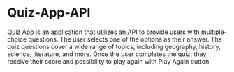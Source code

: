 # Quiz-App-API

Quiz App is an application that utilizes an API to provide users with multiple-choice questions. 
The user selects one of the options as their answer.
The quiz questions cover a wide range of topics, including geography, history, science, literature, and more. 
Once the user completes the quiz, they receive their score and possibility to play again with Play Again button.
